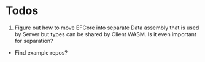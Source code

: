 # Todos

1. Figure out how to move EFCore into separate Data assembly that is used by Server but types can be shared by Client WASM. Is it even important for separation?
  * Find example repos?



